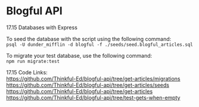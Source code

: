 # Blogful API

17.15 Databases with Express  

To seed the database with the script using the following command:  
    `psql -U dunder_mifflin -d blogful -f ./seeds/seed.blogful_articles.sql`

To migrate your test database, use the following command:  
    `npm run migrate:test`

17.15 Code Links:  
<https://github.com/Thinkful-Ed/blogful-api/tree/get-articles/migrations>  
<https://github.com/Thinkful-Ed/blogful-api/tree/get-articles/seeds>  
<https://github.com/Thinkful-Ed/blogful-api/tree/get-articles>  
<https://github.com/Thinkful-Ed/blogful-api/tree/test-gets-when-empty>

